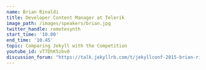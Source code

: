 ```yaml
---
name: Brian Rinaldi
title: Developer Content Manager at Telerik
image_path: /images/speakers/brian.jpg
twitter_handle: remotesynth
start_time: '10.00'
end_time: '10.45'
topic: Comparing Jekyll with the Competition
youtube_id: vT7DhK5zbv0
discussion_forum: "https://talk.jekyllrb.com/t/jekyllconf-2015-brian-rinaldi-comparing-jekyll-with-the-competition-post-talk-discussion/397"
---
```

